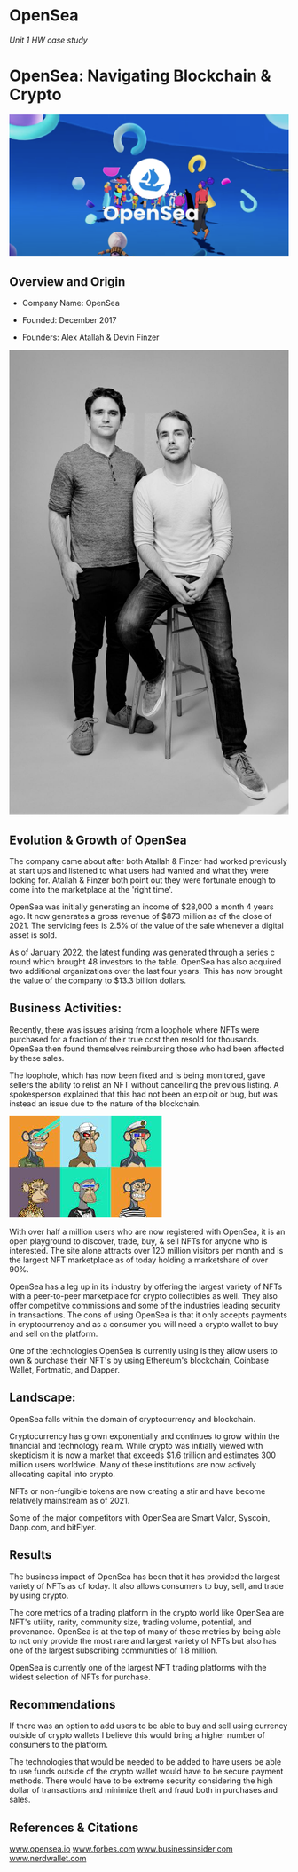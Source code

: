 # OpenSea
*Unit 1 HW case study*
# OpenSea: Navigating Blockchain & Crypto 

![markdown-image-logo](Images/Opensealogo.webp)

## **Overview and Origin**

* Company Name: OpenSea

* Founded: December 2017

* Founders: Alex Atallah & Devin Finzer

![markdown-image-founder](FoundersofOpensea.jpeg) 

## **Evolution & Growth of OpenSea**

The company came about after both Atallah & Finzer had worked previously at start ups and listened to what users had wanted and what they were looking for. Atallah & Finzer both point out they were fortunate enough to come into the marketplace at the 'right time'.

OpenSea was initially generating an income of $28,000 a month 4 years ago. It now generates a gross revenue of $873 million as of the close of 2021.  The servicing fees is 2.5% of the value of the sale whenever a digital asset is sold. 

As of January 2022, the latest funding was generated through a series c round which brought 48 investors to the table.  OpenSea has also acquired two additional organizations over the last four years. This has now brought the value of the company to $13.3 billion dollars.


## **Business Activities:**

Recently, there was issues arising from a loophole where NFTs were purchased for a fraction of their true cost then resold for thousands.  OpenSea then found themselves reimbursing those who had been affected by these sales.  

The loophole, which has now been fixed and is being monitored, gave sellers the ability to relist an NFT without cancelling the previous listing.  A spokesperson explained that this had not been an exploit or bug, but was instead an issue due to the nature of the blockchain.

![markdown-image-ape](Images/Boredape.jpeg)

With over half a million users who are now registered with OpenSea, it is an open playground to discover, trade, buy, & sell NFTs for anyone who is interested.   The site alone attracts over 120 million visitors per month and is the largest NFT marketplace as of today holding a marketshare of over 90%.

OpenSea has a leg up in its industry by offering the largest variety of NFTs with a peer-to-peer marketplace for crypto collectibles as well.  They also offer competitve commissions and some of the industries leading security in transactions. The cons of using OpenSea is that it only accepts payments in cryptocurrency and as a consumer you will need a crypto wallet to buy and sell on the platform.

One of the technologies OpenSea is currently using is they allow users to own & purchase their NFT's by using Ethereum's blockchain, Coinbase Wallet, Fortmatic, and Dapper.


## **Landscape:**

OpenSea falls within the domain of cryptocurrency and blockchain.

Cryptocurrency has grown exponentially and continues to grow within the financial and technology realm.  While crypto was initially viewed with skepticism it is now a market that exceeds $1.6 trillion and estimates 300 million users worldwide. Many of these institutions are now actively allocating capital into crypto.

NFTs or non-fungible tokens are now creating a stir and have become relatively mainstream as of 2021.  

Some of the major competitors with OpenSea are Smart Valor, Syscoin, Dapp.com, and bitFlyer.


## **Results**

The business impact of OpenSea has been that it has provided the largest variety of NFTs as of today. It also allows consumers to buy, sell, and trade by using crypto.

The core metrics of a trading platform in the crypto world like OpenSea are NFT's utility, rarity, community size, trading volume, potential, and provenance.  OpenSea is at the top of many of these metrics by being able to not only provide the most rare and largest variety of NFTs but also has one of the largest subscribing communities of 1.8 million.

OpenSea is currently one of the largest NFT trading platforms with the widest selection of NFTs for purchase.


## Recommendations

If there was an option to add users to be able to buy and sell using currency outside of crypto wallets I believe this would bring a higher number of consumers to the platform.

The technologies that would be needed to be added to have users be able to use funds outside of the crypto wallet would have to be secure payment methods.  There would have to be extreme security considering the high dollar of transactions and minimize theft and fraud both in purchases and sales.


## References & Citations
www.opensea.io
www.forbes.com
www.businessinsider.com
www.nerdwallet.com